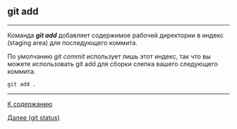 ## git add

---

Команда ***git add*** добавляет содержимое рабочей директории в индекс (staging area) для последующего коммита. 

По умолчанию *git commit* использует лишь этот индекс, так что вы можете использовать git add для сборки слепка вашего следующего коммита.

```bash=
git add .
```

---
[К содержанию](./readme.md) 

[Далее (git status)](./git_status.md)